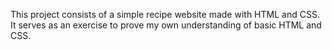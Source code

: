 This project consists of a simple recipe website made with HTML and CSS. It serves as an exercise to prove my own understanding of basic HTML and CSS.